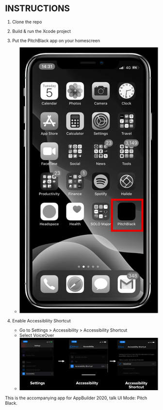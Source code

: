 # INSTRUCTIONS

1. Clone the repo

2. Build & run the Xcode project

3. Put the PitchBlack app on your homescreen 
	* ![homescreen img](Img/homescreen.png)

4. Enable Accessibliity Shortcut
	* Go to Settings > Accessibility > Accessibility Shortcut
	* Select VoiceOver
	* ![accessibility shortcut img](Img/accessibilityShortcut.png)

This is the accompanying app for AppBuilder 2020, talk UI Mode: Pitch Black.
